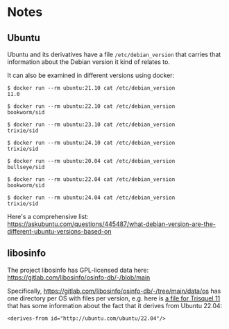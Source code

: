 # Notes

## Ubuntu

Ubuntu and its derivatives have a file `/etc/debian_version` that carries that
information about the Debian version it kind of relates to.

It can also be examined in different versions using docker:

    $ docker run --rm ubuntu:21.10 cat /etc/debian_version
    11.0

    $ docker run --rm ubuntu:22.10 cat /etc/debian_version
    bookworm/sid

    $ docker run --rm ubuntu:23.10 cat /etc/debian_version
    trixie/sid

    $ docker run --rm ubuntu:24.10 cat /etc/debian_version
    trixie/sid

    $ docker run --rm ubuntu:20.04 cat /etc/debian_version
    bullseye/sid

    $ docker run --rm ubuntu:22.04 cat /etc/debian_version
    bookworm/sid

    $ docker run --rm ubuntu:24.04 cat /etc/debian_version
    trixie/sid

Here's a comprehensive list: https://askubuntu.com/questions/445487/what-debian-version-are-the-different-ubuntu-versions-based-on

## libosinfo

The project libosinfo has GPL-licensed data here: https://gitlab.com/libosinfo/osinfo-db/-/blob/main

Specifically, https://gitlab.com/libosinfo/osinfo-db/-/tree/main/data/os has
one directory per OS with files per version, e.g. here is
[a file for Trisquel 11](https://gitlab.com/libosinfo/osinfo-db/-/blob/main/data/os/trisquel.info/trisquel-11.xml.in)
that has some information about the fact that it derives from Ubuntu 22.04:

    <derives-from id="http://ubuntu.com/ubuntu/22.04"/>
